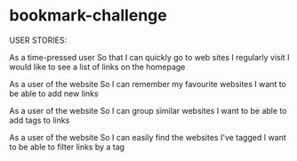 # bookmark-challenge

USER STORIES:

As a time-pressed user
So that I can quickly go to web sites I regularly visit
I would like to see a list of links on the homepage

As a user of the website
So I can remember my favourite websites
I want to be able to add new links

As a user of the website
So I can group similar websites
I want to be able to add tags to links

As a user of the website
So I can easily find the websites I've tagged
I want to be able to filter links by a tag

